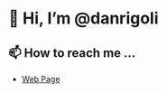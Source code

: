 # 👋 Hi, I’m @danrigoli

## 📫 How to reach me ...
<ul>
  <li><a href="https://danterigoli.com">Web Page</a></li>
<!---
danrigoli/danrigoli is a ✨ special ✨ repository because its `README.md` (this file) appears on your GitHub profile.
You can click the Preview link to take a look at your changes.
--->
